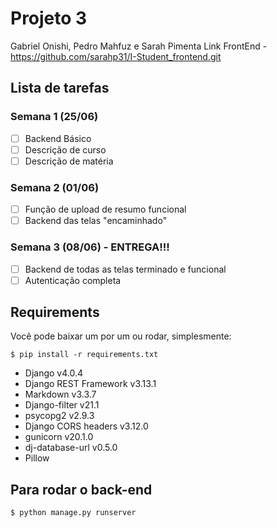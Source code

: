 <h1>Projeto 3</h1>

Gabriel Onishi, Pedro Mahfuz e Sarah Pimenta
Link FrontEnd - https://github.com/sarahp31/I-Student_frontend.git  <br/>

## Lista de tarefas <br/>

### Semana 1 (25/06)
- [ ] Backend Básico 
- [ ] Descrição de curso
- [ ] Descrição de matéria <br/>

### Semana 2 (01/06)
- [ ] Função de upload de resumo funcional
- [ ] Backend das telas "encaminhado" <br/>

### Semana 3 (08/06) - ENTREGA!!!
- [ ] Backend de todas as telas terminado e funcional
- [ ] Autenticação completa

<h2>Requirements</h2>
Você pode baixar um por um ou rodar, simplesmente:

```
$ pip install -r requirements.txt
```

<ul>
<li>Django v4.0.4</li>
<li>Django REST Framework v3.13.1</li>
<li>Markdown v3.3.7</li>
<li>Django-filter v21.1</li>
<li>psycopg2 v2.9.3</li>
<li>Django CORS headers v3.12.0</li>
<li>gunicorn v20.1.0</li>
<li>dj-database-url v0.5.0</li>
<li>Pillow</li>
</ul>

<h2>Para rodar o back-end</h2>

```
$ python manage.py runserver
```